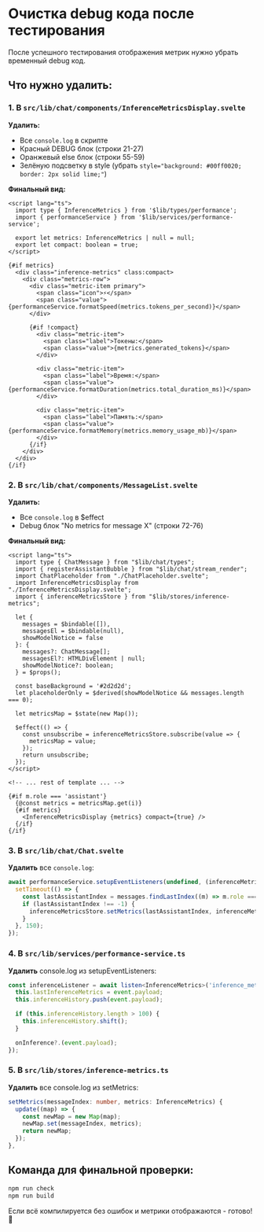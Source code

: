 # Очистка debug кода после тестирования

После успешного тестирования отображения метрик нужно убрать временный debug код.

## Что нужно удалить:

### 1. В `src/lib/chat/components/InferenceMetricsDisplay.svelte`

**Удалить:**

- Все `console.log` в скрипте
- Красный DEBUG блок (строки 21-27)
- Оранжевый else блок (строки 55-59)
- Зелёную подсветку в style (убрать `style="background: #00ff0020; border: 2px solid lime;"`)

**Финальный вид:**

```svelte
<script lang="ts">
  import type { InferenceMetrics } from '$lib/types/performance';
  import { performanceService } from '$lib/services/performance-service';

  export let metrics: InferenceMetrics | null = null;
  export let compact: boolean = true;
</script>

{#if metrics}
  <div class="inference-metrics" class:compact>
    <div class="metrics-row">
      <div class="metric-item primary">
        <span class="icon">⚡</span>
        <span class="value">{performanceService.formatSpeed(metrics.tokens_per_second)}</span>
      </div>

      {#if !compact}
        <div class="metric-item">
          <span class="label">Токены:</span>
          <span class="value">{metrics.generated_tokens}</span>
        </div>

        <div class="metric-item">
          <span class="label">Время:</span>
          <span class="value">{performanceService.formatDuration(metrics.total_duration_ms)}</span>
        </div>

        <div class="metric-item">
          <span class="label">Память:</span>
          <span class="value">{performanceService.formatMemory(metrics.memory_usage_mb)}</span>
        </div>
      {/if}
    </div>
  </div>
{/if}
```

### 2. В `src/lib/chat/components/MessageList.svelte`

**Удалить:**

- Все `console.log` в $effect
- Debug блок "No metrics for message X" (строки 72-76)

**Финальный вид:**

```svelte
<script lang="ts">
  import type { ChatMessage } from "$lib/chat/types";
  import { registerAssistantBubble } from "$lib/chat/stream_render";
  import ChatPlaceholder from "./ChatPlaceholder.svelte";
  import InferenceMetricsDisplay from "./InferenceMetricsDisplay.svelte";
  import { inferenceMetricsStore } from "$lib/stores/inference-metrics";

  let {
    messages = $bindable([]),
    messagesEl = $bindable(null),
    showModelNotice = false
  }: {
    messages?: ChatMessage[];
    messagesEl?: HTMLDivElement | null;
    showModelNotice?: boolean;
  } = $props();

  const baseBackground = '#2d2d2d';
  let placeholderOnly = $derived(showModelNotice && messages.length === 0);

  let metricsMap = $state(new Map());

  $effect(() => {
    const unsubscribe = inferenceMetricsStore.subscribe(value => {
      metricsMap = value;
    });
    return unsubscribe;
  });
</script>

<!-- ... rest of template ... -->

{#if m.role === 'assistant'}
  {@const metrics = metricsMap.get(i)}
  {#if metrics}
    <InferenceMetricsDisplay {metrics} compact={true} />
  {/if}
{/if}
```

### 3. В `src/lib/chat/Chat.svelte`

**Удалить** все `console.log`:

```typescript
await performanceService.setupEventListeners(undefined, (inferenceMetrics: InferenceMetrics) => {
  setTimeout(() => {
    const lastAssistantIndex = messages.findLastIndex((m) => m.role === 'assistant');
    if (lastAssistantIndex !== -1) {
      inferenceMetricsStore.setMetrics(lastAssistantIndex, inferenceMetrics);
    }
  }, 150);
});
```

### 4. В `src/lib/services/performance-service.ts`

**Удалить** console.log из setupEventListeners:

```typescript
const inferenceListener = await listen<InferenceMetrics>('inference_metrics', (event) => {
  this.lastInferenceMetrics = event.payload;
  this.inferenceHistory.push(event.payload);

  if (this.inferenceHistory.length > 100) {
    this.inferenceHistory.shift();
  }

  onInference?.(event.payload);
});
```

### 5. В `src/lib/stores/inference-metrics.ts`

**Удалить** все console.log из setMetrics:

```typescript
setMetrics(messageIndex: number, metrics: InferenceMetrics) {
  update((map) => {
    const newMap = new Map(map);
    newMap.set(messageIndex, metrics);
    return newMap;
  });
},
```

## Команда для финальной проверки:

```bash
npm run check
npm run build
```

Если всё компилируется без ошибок и метрики отображаются - готово! 🎉
